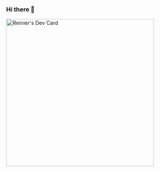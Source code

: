 ### Hi there 👋

<a href="https://app.daily.dev/RvDesignStudio"><img src="https://api.daily.dev/devcards/6e646978bd4f479a9fac87e2aeee8648.png?r=4gy" width="400" alt="Reinier's Dev Card"/></a>

<!--
**RvDstudio/RvDstudio** is a ✨ _special_ ✨ repository because its `README.md` (this file) appears on your GitHub profile.


Here are some ideas to get you started:

- 🔭 I’m currently working on ...
- 🌱 I’m currently learning ...
- 👯 I’m looking to collaborate on ...
- 🤔 I’m looking for help with ...
- 💬 Ask me about ...
- 📫 How to reach me: ...
- 😄 Pronouns: ...
- ⚡ Fun fact: ...
-->
